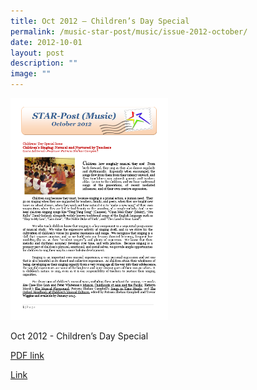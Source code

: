 ```yaml
---
title: Oct 2012 – Children’s Day Special
permalink: /music-star-post/music/issue-2012-october/
date: 2012-10-01
layout: post
description: ""
image: ""
---
```

<img src="/images/zsx.png" 
     style="width:50%">
		 
Oct 2012 - Children’s Day Special

[PDF link](/files/8e4e3575a_u8141.pdf)

[Link](https://www.star.moe.edu.sg/star/slot/resource_star/pf01/8e4e3575a_u8141.pdf)
